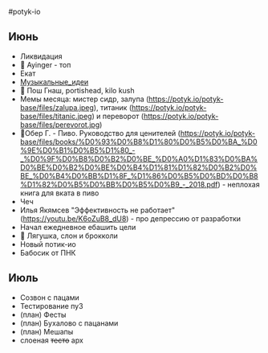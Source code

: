 #potyk-io

## Июнь

- Ликвидация
- 🍺 Ayinger - топ
- Екат
- [Музыкальные_идеи](../player/Музыкальные_идеи.canvas)
- 🎵 Пош Гнаш, portishead, kilo kush
- Мемы месяца: мистер сидр, залупа (https://potyk.io/potyk-base/files/zalupa.jpeg), титаник (https://potyk.io/potyk-base/files/titanic.jpeg) и переворот
 (https://potyk.io/potyk-base/files/perevorot.jpg)
- 📘Обер Г. - Пиво. Руководство для ценителей (https://potyk.io/potyk-base/files/books/%D0%93%D0%B8%D1%80%D0%B5%D0%BA_%D0%9E%D0%B1%D0%B5%D1%80_-_%D0%9F%D0%B8%D0%B2%D0%BE_%D0%A0%D1%83%D0%BA%D0%BE%D0%B2%D0%BE%D0%B4%D1%81%D1%82%D0%B2%D0%BE_%D0%B4%D0%BB%D1%8F_%D1%86%D0%B5%D0%BD%D0%B8%D1%82%D0%B5%D0%BB%D0%B5%D0%B9_-_2018.pdf) - неплохая книга для вката в пиво
- Чеч
-  Илья Якямсев "Эффективность не работает" (https://youtu.be/K6oZuB8_dU8) - про депрессию от разработки
- Начал ежедневное ебашить цели
- 📘 Лягушка, слон и брокколи
- Новый потик-ио
- Бабосик от ПНК

## Июль

- Созвон с пацами  
- Тестирование пу3  
- (план) Фесты
- (план) Бухалово с пацанами
- (план) Мешапы
- слоеная ~~тесто~~ арх